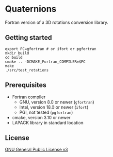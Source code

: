 # Quaternions

Fortran version of a 3D rotations conversion library.

## Getting started

```
export FC=gfortran # or ifort or pgfortran
mkdir build
cd build
cmake .. -DCMAKE_Fortran_COMPILER=$FC
make
./src/test_rotations
```

## Prerequisites
- Fortran compiler
  - GNU, version 8.0 or newer (`gfortran`)
  - Intel, version 18.0 or newer (`ifort`)
  - PGI, not tested (`pgfortran`)
- cmake, version 3.10 or newer
- LAPACK library in standard location

## License

[GNU General Public License v3](https://www.gnu.org/licenses/gpl-3.0.en.html)
